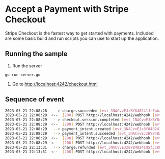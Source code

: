 # Accept a Payment with Stripe Checkout

Stripe Checkout is the fastest way to get started with payments. Included are some basic build and run scripts you can use to start up the application.

## Running the sample

1. Run the server

~~~
go run server.go
~~~

1. Go to [http://localhost:4242/checkout.html](http://localhost:4242/checkout.html)


## Sequence of event

```bash
2023-05-21 22:08:28   --> charge.succeeded [evt_3NACvvEJzBY848241JrZpAzh]
2023-05-21 22:08:28  <--  [200] POST http://localhost:4242/webhook [evt_3NACvvEJzBY848241JrZpAzh]
2023-05-21 22:08:29   --> checkout.session.completed [evt_1NACvwEJzBY84824FMT3cJwk]
2023-05-21 22:08:29  <--  [200] POST http://localhost:4242/webhook [evt_1NACvwEJzBY84824FMT3cJwk]
2023-05-21 22:08:29   --> payment_intent.created [evt_3NACvvEJzBY8482419P5PTmN]
2023-05-21 22:08:29   --> payment_intent.succeeded [evt_3NACvvEJzBY848241l930QnB]
2023-05-21 22:08:29  <--  [200] POST http://localhost:4242/webhook [evt_3NACvvEJzBY8482419P5PTmN]
2023-05-21 22:08:29  <--  [200] POST http://localhost:4242/webhook [evt_3NACvvEJzBY848241l930QnB]
2023-05-21 22:13:31   --> charge.refunded [evt_3NACvvEJzBY848241QSfJcKF]
2023-05-21 22:13:31  <--  [200] POST http://localhost:4242/webhook [evt_3NACvvEJzBY848241QSfJcKF]
```
